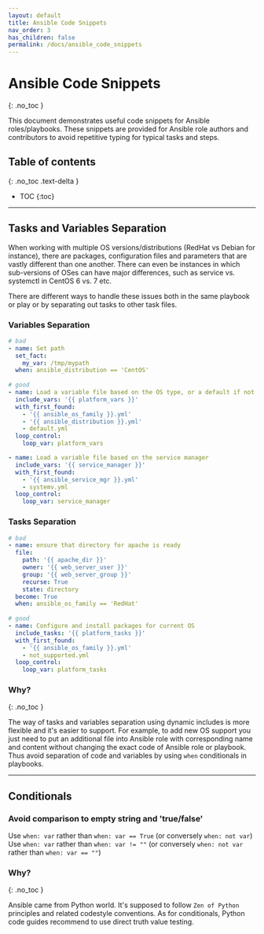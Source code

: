 ```yaml
---
layout: default
title: Ansible Code Snippets
nav_order: 3
has_children: false
permalink: /docs/ansible_code_snippets
---
```


# Ansible Code Snippets
{: .no_toc }

This document demonstrates useful code snippets for Ansible roles/playbooks. These snippets are provided for Ansible role authors and contributors to avoid repetitive typing for typical tasks and steps. 

## Table of contents
{: .no_toc .text-delta }

*  TOC
{:toc}

---

## Tasks and Variables Separation

When working with multiple OS versions/distributions (RedHat vs Debian for instance), there are packages, configuration files and parameters that are vastly different than one another. There can even be instances in which sub-versions of OSes can have major differences, such as service vs. systemctl in CentOS 6 vs. 7 etc.

There are different ways to handle these issues both in the same playbook or play or by separating out tasks to other task files.

### Variables Separation

```yaml {% raw %}
# bad
- name: Set path
  set_fact:
    my_var: /tmp/mypath
  when: ansible_distribution == 'CentOS'
 
# good
- name: Load a variable file based on the OS type, or a default if not found
  include_vars: '{{ platform_vars }}'
  with_first_found:
    - '{{ ansible_os_family }}.yml'
    - '{{ ansible_distribution }}.yml'
    - default.yml
  loop_control:
    loop_var: platform_vars

- name: Load a variable file based on the service manager
  include_vars: '{{ service_manager }}'
  with_first_found:
    - '{{ ansible_service_mgr }}.yml'
    - systemv.yml
  loop_control:
    loop_var: service_manager
```

### Tasks Separation

```yaml {% raw %}
# bad
- name: ensure that directory for apache is ready
  file:
    path: '{{ apache_dir }}'
    owner: '{{ web_server_user }}'
    group: '{{ web_server_group }}'
    recurse: True
    state: directory
  become: True
  when: ansible_os_family == 'RedHat'
 
# good
- name: Configure and install packages for current OS
  include_tasks: '{{ platform_tasks }}'
  with_first_found:
    - '{{ ansible_os_family }}.yml'
    - not_supported.yml
  loop_control:
    loop_var: platform_tasks
```

### Why?
{: .no_toc }

The way of tasks and variables separation using dynamic includes is more flexible and it's easier to support. For example, to add new OS support you just need to put an additional file into Ansible role with corresponding name and content without changing the exact code of Ansible role or playbook. Thus avoid separation of code and variables by using `when` conditionals in playbooks.

---

## Conditionals

### Avoid comparison to empty string and 'true/false'

Use `when: var` rather than `when: var == True` (or conversely `when: not var`)
Use `when: var` rather than `when: var != ""` (or conversely `when: not var` rather than `when: var == ""`)


### Why?
{: .no_toc }

Ansible came from Python world. It's supposed to follow `Zen of Python` principles and related codestyle conventions. As for conditionals, Python code guides recommend to use direct truth value testing.

